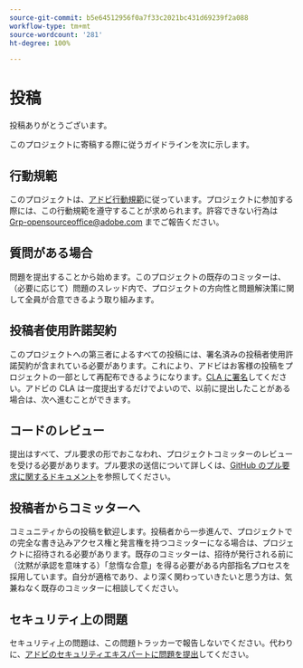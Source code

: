 ```yaml
---
source-git-commit: b5e64512956f0a7f33c2021bc431d69239f2a088
workflow-type: tm+mt
source-wordcount: '281'
ht-degree: 100%

---
```


# 投稿

投稿ありがとうございます。

このプロジェクトに寄稿する際に従うガイドラインを次に示します。

## 行動規範

このプロジェクトは、[アドビ行動規範](code-of-conduct.md)に従っています。プロジェクトに参加する際には、この行動規範を遵守することが求められます。許容できない行為は [Grp-opensourceoffice@adobe.com](mailto:Grp-opensourceoffice@adobe.com) までご報告ください。

## 質問がある場合

問題を提出することから始めます。このプロジェクトの既存のコミッターは、（必要に応じて）問題のスレッド内で、プロジェクトの方向性と問題解決策に関して全員が合意できるよう取り組みます。

## 投稿者使用許諾契約

このプロジェクトへの第三者によるすべての投稿には、署名済みの投稿者使用許諾契約が含まれている必要があります。これにより、アドビはお客様の投稿をプロジェクトの一部として再配布できるようになります。[CLA に署名](https://opensource.adobe.com/cla.html)してください。アドビの CLA は一度提出するだけでよいので、以前に提出したことがある場合は、次へ進むことができます。

## コードのレビュー

提出はすべて、プル要求の形でおこなわれ、プロジェクトコミッターのレビューを受ける必要があります。プル要求の送信について詳しくは、[GitHub のプル要求に関するドキュメント](https://help.github.com/articles/about-pull-requests/)を参照してください。

<!--
Lastly, please follow the [pull request template](PULL_REQUEST_TEMPLATE.md) when
submitting a pull request!
-->

## 投稿者からコミッターへ

コミュニティからの投稿を歓迎します。投稿者から一歩進んで、プロジェクトでの完全な書き込みアクセス権と発言権を持つコミッターになる場合は、プロジェクトに招待される必要があります。既存のコミッターは、招待が発行される前に（沈黙が承認を意味する）「怠惰な合意」を得る必要がある内部指名プロセスを採用しています。自分が適格であり、より深く関わっていきたいと思う方は、気兼ねなく既存のコミッターに相談してください。

## セキュリティ上の問題

セキュリティ上の問題は、この問題トラッカーで報告しないでください。代わりに、[アドビのセキュリティエキスパートに問題を提出](https://helpx.adobe.com/jp/security/alertus.html)してください。
